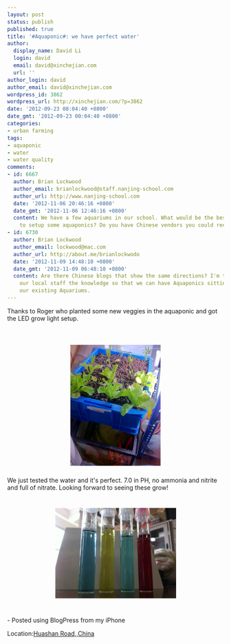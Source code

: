```yaml
---
layout: post
status: publish
published: true
title: '#Aquaponic#: we have perfect water'
author:
  display_name: David Li
  login: david
  email: david@xinchejian.com
  url: ''
author_login: david
author_email: david@xinchejian.com
wordpress_id: 3862
wordpress_url: http://xinchejian.com/?p=3862
date: '2012-09-23 08:04:40 +0800'
date_gmt: '2012-09-23 00:04:40 +0800'
categories:
- urban farming
tags:
- aquaponic
- water
- water quality
comments:
- id: 6667
  author: Brian Lockwood
  author_email: brianlockwood@staff.nanjing-school.com
  author_url: http://www.nanjing-school.com
  date: '2012-11-06 20:46:16 +0800'
  date_gmt: '2012-11-06 12:46:16 +0800'
  content: We have a few aquariums in our school. What would be the best way for us
    to setup some aquaponics? Do you have Chinese vendors you could recommend?
- id: 6730
  author: Brian Lockwood
  author_email: lockwood@mac.com
  author_url: http://about.me/brianlockwodo
  date: '2012-11-09 14:48:10 +0800'
  date_gmt: '2012-11-09 06:48:10 +0800'
  content: Are there Chinese blogs that show the same directions? I'm trying to give
    our local staff the knowledge so that we can have Aquaponics sitting on top of
    our existing Aquariums.
---
```

<p>Thanks to Roger who planted some new veggies in the aquaponic and got the LED grow light setup.<br />
<br /><br /><center><a href='/uploads/2012/09/CBCF4BF4-4600-46C8-A93D-97E10377941115.jpg'><img src='/uploads/2012/09/CBCF4BF4-4600-46C8-A93D-97E10377941115.jpg' border='0' width='210' height='281' style='margin:5px'></a></center><br />We just tested the water and it's perfect. 7.0 in PH, no ammonia and nitrite and full of nitrate. Looking forward to seeing these grow!<br />
<br /><br /><center><a href='/uploads/2012/09/51642C89-DE6C-42EC-8BBD-6FD80F4A8AA016.jpg'><img src='/uploads/2012/09/51642C89-DE6C-42EC-8BBD-6FD80F4A8AA016.jpg' border='0' width='281' height='210' style='margin:5px'></a></center><br /><br />
- Posted using BlogPress from my iPhone<br />
<p class='blogpress_location'>Location:<a href='http://maps.google.com/maps?q=Huashan%20Road,,China%4031.217221%2C121.440085&z=10'>Huashan Road,,China</a></p></p>
